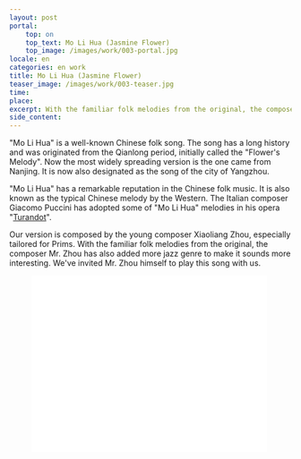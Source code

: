 ```yaml
---
layout: post
portal:
    top: on
    top_text: Mo Li Hua (Jasmine Flower)
    top_image: /images/work/003-portal.jpg
locale: en
categories: en work
title: Mo Li Hua (Jasmine Flower)
teaser_image: /images/work/003-teaser.jpg
time: 
place: 
excerpt: With the familiar folk melodies from the original, the composer Mr. Zhou has also added more jazz genre to make it sounds more interesting.
side_content: 
---
```


"Mo Li Hua" is a well-known Chinese folk song. The song has a long history and was originated from the Qianlong period, 
initially called the "Flower's Melody". Now the most widely spreading version is the one came from Nanjing. 
It is now also designated as the song of the city of Yangzhou.

"Mo Li Hua" has a remarkable reputation in the Chinese folk music. It is also known as the typical Chinese melody by the Western.
The Italian composer Giacomo Puccini has adopted some of "Mo Li Hua" melodies in his opera
"<a href="https://www.youtube.com/watch?v=-PkS2HQj9ZE" target="_blank">Turandot</a>".

Our version is composed by the young composer Xiaoliang Zhou, especially tailored for Prims. 
With the familiar folk melodies from the original, the composer Mr. Zhou has also added more jazz genre to make it sounds more interesting.
We've invited Mr. Zhou himself to play this song with us.

<figure class="video-container">
    <iframe width="420" height="315" src="//www.youtube.com/embed/m4X37CWHYyU" frameborder="0" allowfullscreen></iframe>
</figure>
